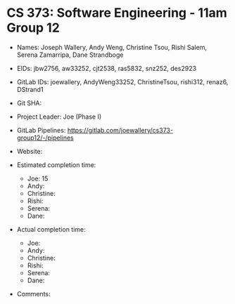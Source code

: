 # CS 373: Software Engineering - 11am Group 12

* Names: Joseph Wallery, Andy Weng, Christine Tsou, Rishi Salem, Serena Zamarripa, Dane Strandboge

* EIDs: jbw2756, aw33252, cjt2538, ras5832, snz252, des2923

* GitLab IDs: joewallery, AndyWeng33252, ChristineTsou, rishi312, renaz6, DStrand1

* Git SHA: 

* Project Leader: Joe (Phase I)

* GitLab Pipelines: https://gitlab.com/joewallery/cs373-group12/-/pipelines

* Website: 

* Estimated completion time: 
    * Joe: 15
    * Andy: 
    * Christine: 
    * Rishi: 
    * Serena: 
    * Dane: 

* Actual completion time: 
    * Joe: 
    * Andy: 
    * Christine: 
    * Rishi: 
    * Serena: 
    * Dane:

* Comments: 
